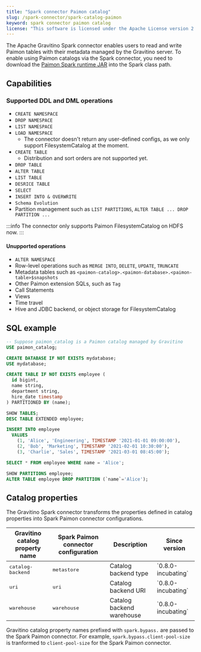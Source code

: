 ```yaml
---
title: "Spark connector Paimon catalog"
slug: /spark-connector/spark-catalog-paimon
keyword: spark connector paimon catalog
license: "This software is licensed under the Apache License version 2."
---
```


The Apache Gravitino Spark connector enables users to read and write Paimon tables
with their metadata managed by the Gravitino server.
To enable using Paimon catalogs via the Spark connector, you need to download
the [Paimon Spark runtime JAR](https://paimon.apache.org/docs/0.8/spark/quick-start/#preparation)
into the Spark class path.

## Capabilities

### Supported DDL and DML operations

- `CREATE NAMESPACE`
- `DROP NAMESPACE`
- `LIST NAMESPACE`
- `LOAD NAMESPACE`
  - The connector doesn't return any user-defined configs,
     as we only support FilesystemCatalog at the moment.
- `CREATE TABLE`
  - Distribution and sort orders are not supported yet.
- `DROP TABLE`
- `ALTER TABLE`
- `LIST TABLE`
- `DESRICE TABLE`
- `SELECT`
- `INSERT INTO & OVERWRITE`
- `Schema Evolution`
- Partition management such as `LIST PARTITIONS`, `ALTER TABLE ... DROP PARTITION ...`

:::info
The connector only supports Paimon FilesystemCatalog on HDFS now.
:::

#### Unupported operations

- `ALTER NAMESPACE`
- Row-level operations such as `MERGE INTO`, `DELETE`, `UPDATE`, `TRUNCATE`
- Metadata tables such as `<paimon-catalog>.<paimon-database>.<paimon-table>$snapshots`
- Other Paimon extension SQLs, such as `Tag`
- Call Statements
- Views
- Time travel
- Hive and JDBC backend, or object storage for FilesystemCatalog

## SQL example

```sql
-- Suppose paimon_catalog is a Paimon catalog managed by Gravitino
USE paimon_catalog;

CREATE DATABASE IF NOT EXISTS mydatabase;
USE mydatabase;

CREATE TABLE IF NOT EXISTS employee (
  id bigint,
  name string,
  department string,
  hire_date timestamp
) PARTITIONED BY (name);

SHOW TABLES;
DESC TABLE EXTENDED employee;

INSERT INTO employee
  VALUES
    (1, 'Alice', 'Engineering', TIMESTAMP '2021-01-01 09:00:00'),
    (2, 'Bob', 'Marketing', TIMESTAMP '2021-02-01 10:30:00'),
    (3, 'Charlie', 'Sales', TIMESTAMP '2021-03-01 08:45:00');

SELECT * FROM employee WHERE name = 'Alice';

SHOW PARTITIONS employee;
ALTER TABLE employee DROP PARTITION (`name`='Alice');
```

## Catalog properties

The Gravitino Spark connector transforms the properties defined in catalog properties
into Spark Paimon connector configurations.

<table>
<thead>
<tr>
  <th>Gravitino catalog property name</th>
  <th>Spark Paimon connector configuration</th>
  <th>Description</th>
  <th>Since version</th>
</tr>
</thead>
<tbody>
<tr>
  <td><tt>catalog-backend</tt></td>
  <td><tt>metastore</tt></td>
  <td>Catalog backend type</td>
  <td>`0.8.0-incubating`</td>
</tr>
<tr>
  <td><tt>uri</tt></td>
  <td><tt>uri</tt></td>
  <td>Catalog backend URI</td>
  <td>`0.8.0-incubating`</td>
</tr>
<tr>
  <td><tt>warehouse</tt></td>
  <td><tt>warehouse</tt></td>
  <td>Catalog backend warehouse</td>
  <td>`0.8.0-incubating`</td>
</tr>
</tbody>
</table>

Gravitino catalog property names prefixed with `spark.bypass.` are passed to the Spark Paimon connector.
For example, `spark.bypass.client-pool-size` is tranformed to `client-pool-size`
for the Spark Paimon connector.

